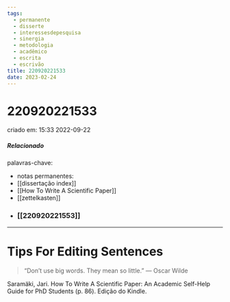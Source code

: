 ```yaml
---
tags:
  - permanente
  - disserte
  - interessesdepesquisa
  - sinergia
  - metodologia
  - acadêmico
  - escrita
  - escrivão
title: 220920221533
date: 2023-02-24
---
```

# 220920221533
criado em: 15:33 2022-09-22

##### Relacionado
palavras-chave: 
- notas permanentes: 
- [[dissertação index]]
- [[How To Write A Scientific Paper]]
- [[zettelkasten]]
- ### [[220920221553]]

---
# Tips For Editing Sentences 
>“Don’t use big words. They mean so little.” — Oscar Wilde

Saramäki, Jari. How To Write A Scientific Paper: An Academic Self-Help Guide for PhD Students (p. 86). Edição do Kindle. 


